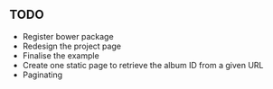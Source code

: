 TODO
-------

- Register bower package
- Redesign the project page
- Finalise the example
- Create one static page to retrieve the album ID from a given URL
- Paginating